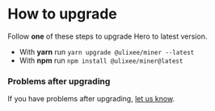 # How to upgrade

Follow **one** of these steps to upgrade Hero to latest version.

- With **yarn** run `yarn upgrade @ulixee/miner --latest`
- With **npm** run `npm install @ulixee/miner@latest`

### Problems after upgrading

If you have problems after upgrading, [let us know](https://github.com/ulixee/ulixee/issues).
